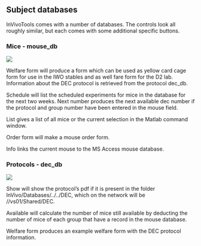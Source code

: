 ## Subject databases

InVivoTools comes with a number of databases. The controls look all roughly similar, but each comes with some additional specific buttons.

### Mice - mouse_db

![](https://github.com/heimel/InVivoTools/blob/master/Manual/invivotools_figures/mouse_database.png)

Welfare form will produce a form which can be used as yellow card cage form for use in the IWO stables and as well fare form for the D2 lab. Information about the DEC protocol is retrieved from the protocol dec_db. 

Schedule will list the scheduled experiments for mice in the database for the next two weeks. 
Next number produces the next available dec number if the protocol and group number have been entered in the mouse field.	

List gives a list of all mice or the current selection in the Matlab command window.

Order form will make a mouse order form.

Info links the current mouse to the MS Access mouse database.


### Protocols - dec_db

![](https://github.com/heimel/InVivoTools/blob/master/Manual/invivotools_figures/dec_database.png)

Show will show the protocol’s pdf if it is present in the folder InVivo/Databases/../../DEC, which on the network will be //vs01/Shared/DEC.

Available will calculate the number of mice still available by deducting the number of mice of each group that have a record in the mouse database.

Welfare form produces an example welfare form with the DEC protocol information.
